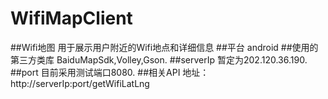 # WifiMapClient
##Wifi地图
用于展示用户附近的Wifi地点和详细信息
##平台
android
##使用的第三方类库
BaiduMapSdk,Volley,Gson.
##serverIp
暂定为202.120.36.190.
##port
目前采用测试端口8080.
##相关API
地址：http://serverIp:port/getWifiLatLng  <br>
